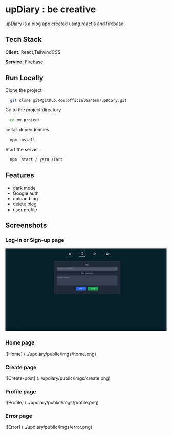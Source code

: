 # upDiary : be creative 

upDiary is a blog app created using reactjs and firebase

## Tech Stack

**Client:** React,TailwindCSS

**Service:** Firebase

## Run Locally

Clone the project

```bash
  git clone git@github.com:officialGanesh/upDiary.git
```

Go to the project directory

```bash
  cd my-project
```

Install dependencies

```bash
  npm install
```

Start the server

```bash
  npm  start / yarn start
```


## Features

- dark mode 
- Google auth
- upload blog
- delete blog
- user profile


## Screenshots

### Log-in or Sign-up page
![User-auth](https://github.com/officialGanesh/upDiary/blob/main/public/imgs/create.png)

### Home page
![Home] (../updiary/public/imgs/home.png)

### Create page
![Create-post] (../updiary/public/imgs/create.png)

### Profile page
![Profile] (../updiary/public/imgs/profile.png)

### Error page
![Error] (../updiary/public/imgs/error.png) 
